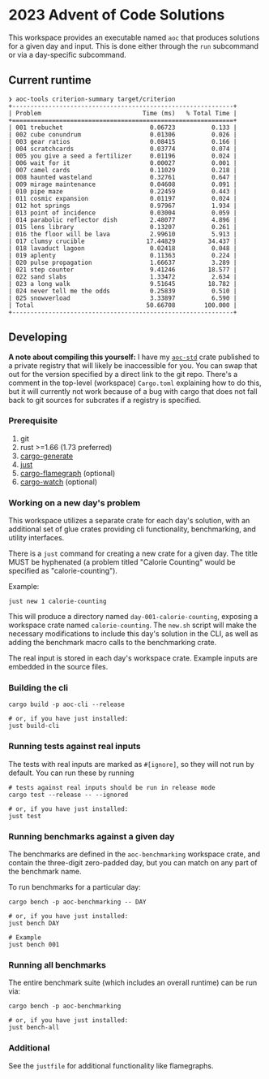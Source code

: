 # 2023 Advent of Code Solutions

This workspace provides an executable named `aoc` that produces solutions for a
given day and input. This is done either through the `run` subcommand or via a
day-specific subcommand.

## Current runtime

```
❯ aoc-tools criterion-summary target/criterion
+-------------------------------------------------------------+
| Problem                            Time (ms)   % Total Time |
+=============================================================+
| 001 trebuchet                        0.06723          0.133 |
| 002 cube conundrum                   0.01306          0.026 |
| 003 gear ratios                      0.08415          0.166 |
| 004 scratchcards                     0.03774          0.074 |
| 005 you give a seed a fertilizer     0.01196          0.024 |
| 006 wait for it                      0.00027          0.001 |
| 007 camel cards                      0.11029          0.218 |
| 008 haunted wasteland                0.32761          0.647 |
| 009 mirage maintenance               0.04608          0.091 |
| 010 pipe maze                        0.22459          0.443 |
| 011 cosmic expansion                 0.01197          0.024 |
| 012 hot springs                      0.97967          1.934 |
| 013 point of incidence               0.03004          0.059 |
| 014 parabolic reflector dish         2.48077          4.896 |
| 015 lens library                     0.13207          0.261 |
| 016 the floor will be lava           2.99610          5.913 |
| 017 clumsy crucible                 17.44829         34.437 |
| 018 lavaduct lagoon                  0.02418          0.048 |
| 019 aplenty                          0.11363          0.224 |
| 020 pulse propagation                1.66637          3.289 |
| 021 step counter                     9.41246         18.577 |
| 022 sand slabs                       1.33472          2.634 |
| 023 a long walk                      9.51645         18.782 |
| 024 never tell me the odds           0.25839          0.510 |
| 025 snowverload                      3.33897          6.590 |
| Total                               50.66708        100.000 |
+-------------------------------------------------------------+
```


## Developing

**A note about compiling this yourself:** I have my
[`aoc-std`](https://github.com/mattcl/aoc-std.git) crate published to a private
registry that will likely be inaccessible for you. You can swap that out for the
version specified by a direct link to the git repo. There's a comment in the
top-level (workspace) `Cargo.toml` explaining how to do this, but it will
currently not work because of a bug with cargo that does not fall back to git
sources for subcrates if a registry is specified.


### Prerequisite

1. git
2. rust >=1.66 (1.73 preferred)
3. [cargo-generate](https://crates.io/crates/cargo-generate)
4. [just](https://github.com/casey/just#packages)
5. [cargo-flamegraph](https://crates.io/crates/flamegraph) (optional)
5. [cargo-watch](https://crates.io/crates/cargo-watch) (optional)


### Working on a new day's problem

This workspace utilizes a separate crate for each day's solution, with an
additional set of glue crates providing cli functionality, benchmarking, and
utility interfaces.

There is a `just` command for creating a new crate for a given day. The title
MUST be hyphenated (a problem titled "Calorie Counting" would be specified as
"calorie-counting").

Example:

```
just new 1 calorie-counting
```

This will produce a directory named `day-001-calorie-counting`, exposing a
workspace crate named `calorie-counting`. The `new.sh` script will make the
necessary modifications to include this day's solution in the CLI, as well as
adding the benchmark macro calls to the benchmarking crate.

The real input is stored in each day's workspace crate. Example inputs are
embedded in the source files.


### Building the cli

```
cargo build -p aoc-cli --release

# or, if you have just installed:
just build-cli
```


### Running tests against real inputs

The tests with real inputs are marked as `#[ignore]`, so they will not run by
default. You can run these by running

```
# tests against real inputs should be run in release mode
cargo test --release -- --ignored

# or, if you have just installed:
just test
```


### Running benchmarks against a given day

The benchmarks are defined in the `aoc-benchmarking` workspace crate, and
contain the three-digit zero-padded day, but you can match on any part of the
benchmark name.

To run benchmarks for a particular day:

```
cargo bench -p aoc-benchmarking -- DAY

# or, if you have just installed:
just bench DAY

# Example
just bench 001
```


### Running all benchmarks

The entire benchmark suite (which includes an overall runtime) can be run via:

```
cargo bench -p aoc-benchmarking

# or, if you have just installed:
just bench-all
```

### Additional

See the `justfile` for additional functionality like flamegraphs.
